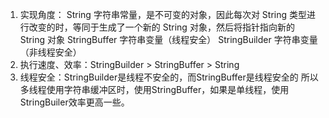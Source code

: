 1. 实现角度：
   String 字符串常量，是不可变的对象，因此每次对 String 类型进行改变的时，等同于生成了一个新的 String 对象，然后将指针指向新的 String 对象
   StringBuffer 字符串变量（线程安全）
   StringBuilder 字符串变量（非线程安全）
2. 执行速度、效率：StringBuilder > StringBuffer > String
3. 线程安全：StringBuilder是线程不安全的，而StringBuffer是线程安全的
   所以多线程使用字符串缓冲区时，使用StringBuffer，如果是单线程，使用StringBuiler效率更高一些。
